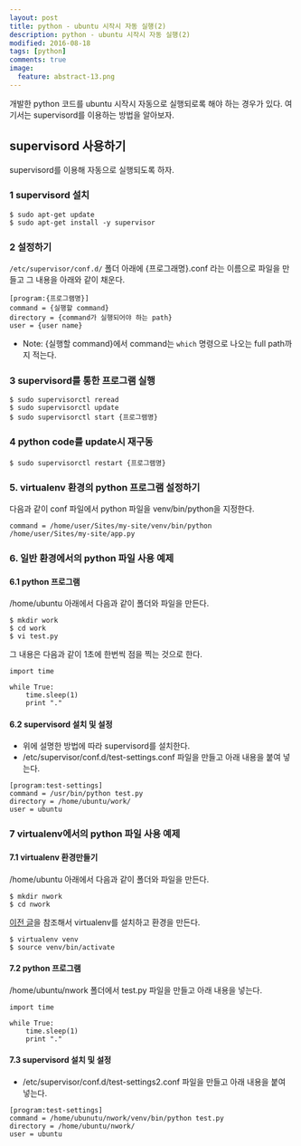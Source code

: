 ```yaml
---
layout: post
title: python - ubuntu 시작시 자동 실행(2) 
description: python - ubuntu 시작시 자동 실행(2) 
modified: 2016-08-18
tags: [python]
comments: true
image:
  feature: abstract-13.png
---
```

개발한 python 코드를 ubuntu 시작시 자동으로 실행되로록 해야 하는 경우가 있다. 
여기서는 supervisord를 이용하는 방법을 알아보자. 

## supervisord 사용하기 

supervisord를 이용해 자동으로 실행되도록 하자.

### 1 supervisord 설치


```
$ sudo apt-get update
$ sudo apt-get install -y supervisor
```

### 2 설정하기

`/etc/supervisor/conf.d/` 폴더 아래에 {프로그래명}.conf 라는 이름으로 파일을 만들고 그 내용을 아래와 같이 채운다. 

```
[program:{프로그램명}]
command = {실행할 command}
directory = {command가 실행되어야 하는 path}
user = {user name}
```

- Note: {실행할 command}에서 command는 `which` 명령으로 나오는 full path까지 적는다. 

### 3 supervisord를 통한 프로그램 실행

```
$ sudo supervisorctl reread
$ sudo supervisorctl update
$ sudo supervisorctl start {프로그램명}
```

### 4 python code를 update시 재구동 

```
$ sudo supervisorctl restart {프로그램명}
```

### 5. virtualenv 환경의 python 프로그램 설정하기 

다음과 같이 conf 파일에서 python 파일을 venv/bin/python을 지정한다.

```
command = /home/user/Sites/my-site/venv/bin/python /home/user/Sites/my-site/app.py
```

### 6. 일반 환경에서의 python 파일 사용 예제

#### 6.1 python 프로그램

/home/ubuntu 아래에서 다음과 같이 폴더와 파일을 만든다. 

```
$ mkdir work
$ cd work
$ vi test.py
```

그 내용은 다음과 같이 1초에 한번씩 점을 찍는 것으로 한다. 

```
import time

while True:
    time.sleep(1)
    print "."
```

#### 6.2 supervisord 설치 및 설정

- 위에 설명한 방법에 따라 supervisord를 설치한다. 
- /etc/supervisor/conf.d/test-settings.conf 파일을 만들고 아래 내용을 붙여 넣는다. 

```
[program:test-settings]
command = /usr/bin/python test.py
directory = /home/ubuntu/work/
user = ubuntu
```

### 7 virtualenv에서의 python 파일 사용 예제

#### 7.1 virtualenv 환경만들기 

/home/ubuntu 아래에서 다음과 같이 폴더와 파일을 만든다. 

```
$ mkdir nwork
$ cd nwork
```

[이전 글](http://hochulshin.com/python-virtualenv-ubuntu/)을 참조해서 virtualenv를 설치하고 환경을 만든다. 

```
$ virtualenv venv
$ source venv/bin/activate
```

#### 7.2 python 프로그램

/home/ubuntu/nwork 폴더에서 test.py 파일을 만들고 아래 내용을 넣는다. 

```
import time

while True:
    time.sleep(1)
    print "."
```

#### 7.3 supervisord 설치 및 설정

- /etc/supervisor/conf.d/test-settings2.conf 파일을 만들고 아래 내용을 붙여 넣는다. 

```
[program:test-settings]
command = /home/ubunutu/nwork/venv/bin/python test.py
directory = /home/ubuntu/nwork/
user = ubuntu
```
